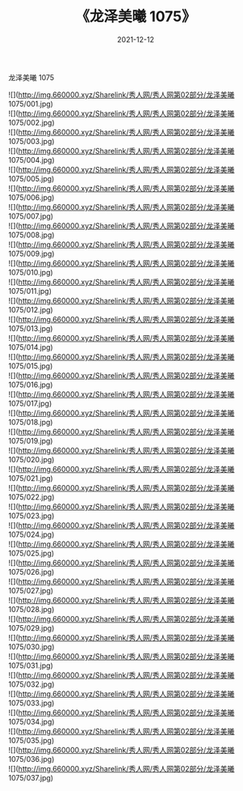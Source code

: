 ﻿---
layout: post
title:  《龙泽美曦 1075》
date:   2021-12-12
img: http://img.660000.xyz/Sharelink/秀人网/秀人网第02部分/龙泽美曦 1075/000.jpg
categories: [美女, 清纯, 唯美]
---

龙泽美曦 1075

  ![](http://img.660000.xyz/Sharelink/秀人网/秀人网第02部分/龙泽美曦 1075/001.jpg) <br> ![](http://img.660000.xyz/Sharelink/秀人网/秀人网第02部分/龙泽美曦 1075/002.jpg) <br> ![](http://img.660000.xyz/Sharelink/秀人网/秀人网第02部分/龙泽美曦 1075/003.jpg) <br> ![](http://img.660000.xyz/Sharelink/秀人网/秀人网第02部分/龙泽美曦 1075/004.jpg) <br> ![](http://img.660000.xyz/Sharelink/秀人网/秀人网第02部分/龙泽美曦 1075/005.jpg) <br> ![](http://img.660000.xyz/Sharelink/秀人网/秀人网第02部分/龙泽美曦 1075/006.jpg) <br> ![](http://img.660000.xyz/Sharelink/秀人网/秀人网第02部分/龙泽美曦 1075/007.jpg) <br> ![](http://img.660000.xyz/Sharelink/秀人网/秀人网第02部分/龙泽美曦 1075/008.jpg) <br> ![](http://img.660000.xyz/Sharelink/秀人网/秀人网第02部分/龙泽美曦 1075/009.jpg) <br> ![](http://img.660000.xyz/Sharelink/秀人网/秀人网第02部分/龙泽美曦 1075/010.jpg) <br> ![](http://img.660000.xyz/Sharelink/秀人网/秀人网第02部分/龙泽美曦 1075/011.jpg) <br> ![](http://img.660000.xyz/Sharelink/秀人网/秀人网第02部分/龙泽美曦 1075/012.jpg) <br> ![](http://img.660000.xyz/Sharelink/秀人网/秀人网第02部分/龙泽美曦 1075/013.jpg) <br> ![](http://img.660000.xyz/Sharelink/秀人网/秀人网第02部分/龙泽美曦 1075/014.jpg) <br> ![](http://img.660000.xyz/Sharelink/秀人网/秀人网第02部分/龙泽美曦 1075/015.jpg) <br> ![](http://img.660000.xyz/Sharelink/秀人网/秀人网第02部分/龙泽美曦 1075/016.jpg) <br> ![](http://img.660000.xyz/Sharelink/秀人网/秀人网第02部分/龙泽美曦 1075/017.jpg) <br> ![](http://img.660000.xyz/Sharelink/秀人网/秀人网第02部分/龙泽美曦 1075/018.jpg) <br> ![](http://img.660000.xyz/Sharelink/秀人网/秀人网第02部分/龙泽美曦 1075/019.jpg) <br> ![](http://img.660000.xyz/Sharelink/秀人网/秀人网第02部分/龙泽美曦 1075/020.jpg) <br> ![](http://img.660000.xyz/Sharelink/秀人网/秀人网第02部分/龙泽美曦 1075/021.jpg) <br> ![](http://img.660000.xyz/Sharelink/秀人网/秀人网第02部分/龙泽美曦 1075/022.jpg) <br> ![](http://img.660000.xyz/Sharelink/秀人网/秀人网第02部分/龙泽美曦 1075/023.jpg) <br> ![](http://img.660000.xyz/Sharelink/秀人网/秀人网第02部分/龙泽美曦 1075/024.jpg) <br> ![](http://img.660000.xyz/Sharelink/秀人网/秀人网第02部分/龙泽美曦 1075/025.jpg) <br> ![](http://img.660000.xyz/Sharelink/秀人网/秀人网第02部分/龙泽美曦 1075/026.jpg) <br> ![](http://img.660000.xyz/Sharelink/秀人网/秀人网第02部分/龙泽美曦 1075/027.jpg) <br> ![](http://img.660000.xyz/Sharelink/秀人网/秀人网第02部分/龙泽美曦 1075/028.jpg) <br> ![](http://img.660000.xyz/Sharelink/秀人网/秀人网第02部分/龙泽美曦 1075/029.jpg) <br> ![](http://img.660000.xyz/Sharelink/秀人网/秀人网第02部分/龙泽美曦 1075/030.jpg) <br> ![](http://img.660000.xyz/Sharelink/秀人网/秀人网第02部分/龙泽美曦 1075/031.jpg) <br> ![](http://img.660000.xyz/Sharelink/秀人网/秀人网第02部分/龙泽美曦 1075/032.jpg) <br> ![](http://img.660000.xyz/Sharelink/秀人网/秀人网第02部分/龙泽美曦 1075/033.jpg) <br> ![](http://img.660000.xyz/Sharelink/秀人网/秀人网第02部分/龙泽美曦 1075/034.jpg) <br> ![](http://img.660000.xyz/Sharelink/秀人网/秀人网第02部分/龙泽美曦 1075/035.jpg) <br> ![](http://img.660000.xyz/Sharelink/秀人网/秀人网第02部分/龙泽美曦 1075/036.jpg) <br> ![](http://img.660000.xyz/Sharelink/秀人网/秀人网第02部分/龙泽美曦 1075/037.jpg) <br>